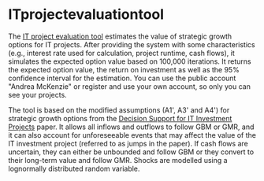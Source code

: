 # ITprojectevaluationtool
The [IT project evaluation tool](https://personal-2u8rb8tg.outsystemscloud.com/ITInvestmentprojectEvaluation/Login) estimates the value of strategic growth options for IT projects. After providing the system with some characteristics (e.g., interest rate used for calculation, project runtime, cash flows), it simulates the expected option value based on 100,000 iterations. It returns the expected option value, the return on investment as well as the 95% confidence interval for the estimation. You can use the public account "Andrea McKenzie" or register and use your own account, so only you can see your projects.

The tool is based on the modified assumptions (A1', A3' and A4') for strategic growth options from the [Decision Support for IT Investment Projects](https://link.springer.com/article/10.1007/s12599-016-0423-7) paper. It allows all inflows and outflows to follow GBM or GMR, and it can also account for unforeseeable events that may affect the value of the IT investment project (referred to as jumps in the paper). If cash flows are uncertain, they can either be unbounded and follow GBM or they convert to their long-term value and follow GMR. Shocks are modelled using a lognormally distributed random variable.
